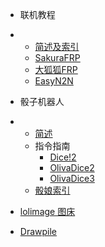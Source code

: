 * 联机教程
* * [简述及索引](connect.md)
  * [SakuraFRP](SakuraFRP.md)
  * [大狐狐FRP](FRP.md)
  * [EasyN2N](Easyn2n.md)


* 骰子机器人
* 
  * [简述](dice.md)
  * 指令指南
    * [Dice!2](dice-w4123.md)
    * [OlivaDice2](oliva2.md)
    * [OlivaDice3](oliva3.md)
  * [骰娘索引](DiceQ.md)

* [lolimage 图床](lolimage.md)

* [Drawpile](Drawpile.md)


